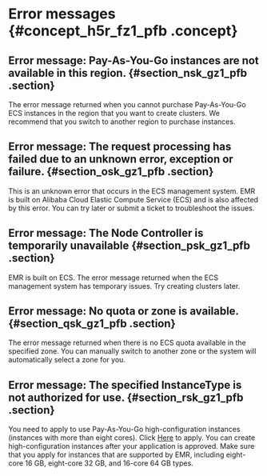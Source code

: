 # Error messages {#concept_h5r_fz1_pfb .concept}

## Error message: Pay-As-You-Go instances are not available in this region. {#section_nsk_gz1_pfb .section}

The error message returned when you cannot purchase Pay-As-You-Go ECS instances in the region that you want to create clusters. We recommend that you switch to another region to purchase instances.

## Error message: The request processing has failed due to an unknown error, exception or failure. {#section_osk_gz1_pfb .section}

This is an unknown error that occurs in the ECS management system. EMR is built on Alibaba Cloud Elastic Compute Service \(ECS\) and is also affected by this error. You can try later or submit a ticket to troubleshoot the issues.

## Error message: The Node Controller is temporarily unavailable {#section_psk_gz1_pfb .section}

EMR is built on ECS. The error message returned when the ECS management system has temporary issues. Try creating clusters later.

## Error message: No quota or zone is available. {#section_qsk_gz1_pfb .section}

The error message returned when there is no ECS quota available in the specified zone. You can manually switch to another zone or the system will automatically select a zone for you.

## Error message: The specified InstanceType is not authorized for use. {#section_rsk_gz1_pfb .section}

You need to apply to use Pay-As-You-Go high-configuration instances \(instances with more than eight cores\). Click [Here](https://workorder-intl.console.aliyun.com/#/ticket/createIndex) to apply. You can create high-configuration instances after your application is approved. Make sure that you apply for instances that are supported by EMR, including eight-core 16 GB, eight-core 32 GB, and 16-core 64 GB types.

